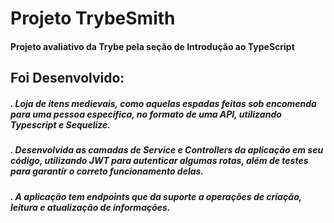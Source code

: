 
<!-- Olá, Tryber!
Esse é apenas um arquivo inicial para o README do seu projeto.
É essencial que você preencha esse documento por conta própria, ok?
Não deixe de usar nossas dicas de escrita de README de projetos, e deixe sua criatividade brilhar!
:warning: IMPORTANTE: você precisa deixar nítido:
- quais arquivos/pastas foram desenvolvidos por você; 
- quais arquivos/pastas foram desenvolvidos por outra pessoa estudante;
- quais arquivos/pastas foram desenvolvidos pela Trybe.
-->
# Projeto TrybeSmith
#### Projeto avaliativo da Trybe pela seção de Introdução ao TypeScript
## Foi Desenvolvido: 
##### . Loja de itens medievais, como aquelas espadas feitas sob encomenda para uma pessoa específica, no formato de uma API, utilizando Typescript e Sequelize.
##### . Desenvolvida as camadas de Service e Controllers da aplicação em seu código, utilizando JWT para autenticar algumas rotas, além de testes para garantir o correto funcionamento delas. 
##### . A aplicação tem endpoints que da suporte a operações de criação, leitura e atualização de informações.

